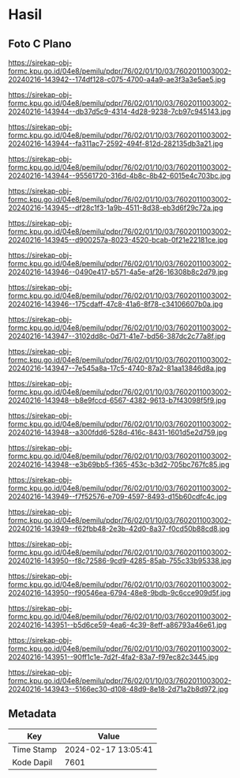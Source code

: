 # Hasil

## Foto C Plano

https://sirekap-obj-formc.kpu.go.id/04e8/pemilu/pdpr/76/02/01/10/03/7602011003002-20240216-143942--174df128-c075-4700-a4a9-ae3f3a3e5ae5.jpg

https://sirekap-obj-formc.kpu.go.id/04e8/pemilu/pdpr/76/02/01/10/03/7602011003002-20240216-143944--db37d5c9-4314-4d28-9238-7cb97c945143.jpg

https://sirekap-obj-formc.kpu.go.id/04e8/pemilu/pdpr/76/02/01/10/03/7602011003002-20240216-143944--fa311ac7-2592-494f-812d-282135db3a21.jpg

https://sirekap-obj-formc.kpu.go.id/04e8/pemilu/pdpr/76/02/01/10/03/7602011003002-20240216-143944--95561720-316d-4b8c-8b42-6015e4c703bc.jpg

https://sirekap-obj-formc.kpu.go.id/04e8/pemilu/pdpr/76/02/01/10/03/7602011003002-20240216-143945--df28c1f3-1a9b-4511-8d38-eb3d6f29c72a.jpg

https://sirekap-obj-formc.kpu.go.id/04e8/pemilu/pdpr/76/02/01/10/03/7602011003002-20240216-143945--d900257a-8023-4520-bcab-0f21e22181ce.jpg

https://sirekap-obj-formc.kpu.go.id/04e8/pemilu/pdpr/76/02/01/10/03/7602011003002-20240216-143946--0490e417-b571-4a5e-af26-16308b8c2d79.jpg

https://sirekap-obj-formc.kpu.go.id/04e8/pemilu/pdpr/76/02/01/10/03/7602011003002-20240216-143946--175cdaff-47c8-41a6-8f78-c34106607b0a.jpg

https://sirekap-obj-formc.kpu.go.id/04e8/pemilu/pdpr/76/02/01/10/03/7602011003002-20240216-143947--3102dd8c-0d71-41e7-bd56-387dc2c77a8f.jpg

https://sirekap-obj-formc.kpu.go.id/04e8/pemilu/pdpr/76/02/01/10/03/7602011003002-20240216-143947--7e545a8a-17c5-4740-87a2-81aa13846d8a.jpg

https://sirekap-obj-formc.kpu.go.id/04e8/pemilu/pdpr/76/02/01/10/03/7602011003002-20240216-143948--b8e9fccd-6567-4382-9613-b7f43098f5f9.jpg

https://sirekap-obj-formc.kpu.go.id/04e8/pemilu/pdpr/76/02/01/10/03/7602011003002-20240216-143948--a300fdd6-528d-416c-8431-1601d5e2d759.jpg

https://sirekap-obj-formc.kpu.go.id/04e8/pemilu/pdpr/76/02/01/10/03/7602011003002-20240216-143948--e3b69bb5-f365-453c-b3d2-705bc767fc85.jpg

https://sirekap-obj-formc.kpu.go.id/04e8/pemilu/pdpr/76/02/01/10/03/7602011003002-20240216-143949--f7f52576-e709-4597-8493-d15b60cdfc4c.jpg

https://sirekap-obj-formc.kpu.go.id/04e8/pemilu/pdpr/76/02/01/10/03/7602011003002-20240216-143949--f62fbb48-2e3b-42d0-8a37-f0cd50b88cd8.jpg

https://sirekap-obj-formc.kpu.go.id/04e8/pemilu/pdpr/76/02/01/10/03/7602011003002-20240216-143950--f8c72586-9cd9-4285-85ab-755c33b95338.jpg

https://sirekap-obj-formc.kpu.go.id/04e8/pemilu/pdpr/76/02/01/10/03/7602011003002-20240216-143950--f90546ea-6794-48e8-9bdb-9c6cce909d5f.jpg

https://sirekap-obj-formc.kpu.go.id/04e8/pemilu/pdpr/76/02/01/10/03/7602011003002-20240216-143951--b5d6ce59-4ea6-4c39-8eff-a86793a46e61.jpg

https://sirekap-obj-formc.kpu.go.id/04e8/pemilu/pdpr/76/02/01/10/03/7602011003002-20240216-143951--90ff1c1e-7d2f-4fa2-83a7-f97ec82c3445.jpg

https://sirekap-obj-formc.kpu.go.id/04e8/pemilu/pdpr/76/02/01/10/03/7602011003002-20240216-143943--5166ec30-d108-48d9-8e18-2d71a2b8d972.jpg


## Metadata

| Key        | Value               |
| ---------- | ------------------- |
| Time Stamp | 2024-02-17 13:05:41 |
| Kode Dapil | 7601                |




